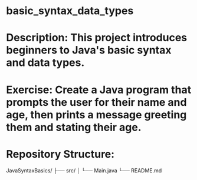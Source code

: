 # basic_syntax_data_types
# Description: This project introduces beginners to Java's basic syntax and data types.
# Exercise: Create a Java program that prompts the user for their name and age, then prints a message greeting them and stating their age.
# Repository Structure:
JavaSyntaxBasics/
├── src/
│   └── Main.java
└── README.md
